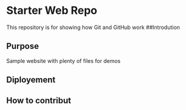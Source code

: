 # Starter Web Repo

This repository is for showing how Git and GitHub work
##Introdution

## Purpose

Sample website with plenty of files for demos
## Diployement

## How to contribut